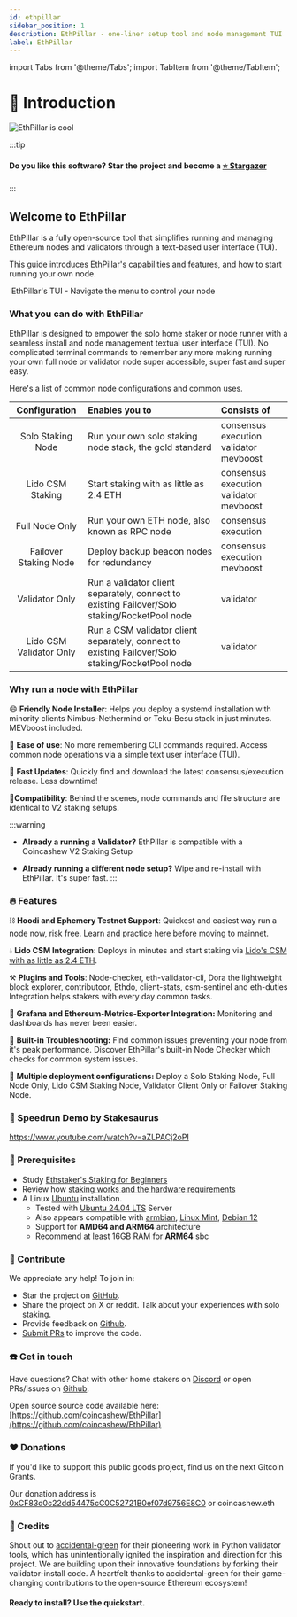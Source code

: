 ```yaml
---
id: ethpillar
sidebar_position: 1
description: EthPillar - one-liner setup tool and node management TUI
label: EthPillar
---
```


import Tabs from '@theme/Tabs';
import TabItem from '@theme/TabItem';

# 📙 Introduction

<img src="/img/EthPillar.final.png" alt="EthPillar is cool"/>

:::tip
#### Do you like this software? Star the project and become a [⭐ Stargazer](https://github.com/coincashew/ethpillar/stargazers)
:::

## Welcome to EthPillar

EthPillar is a fully open-source tool that simplifies running and managing Ethereum nodes and validators through a text-based user interface (TUI).

This guide introduces EthPillar's capabilities and features, and how to start running your own node.

<img src="/img/preview02.png" alt=""/>
EthPillar's TUI - Navigate the menu to control your node

### What you can do with EthPillar

EthPillar is designed to empower the solo home staker or node runner with a seamless install and node management textual user interface (TUI). No complicated terminal commands to remember any more making running your own full node or validator node super accessible, super fast and super easy.

Here's a list of common node configurations and common uses.

| Configuration            | Enables you to    | Consists of |
| :----------------:       | :------           | :------         | 
| Solo Staking Node        | Run your own solo staking node stack, the gold standard       | consensus execution validator mevboost  |
| Lido CSM Staking         | Start staking with as little as 2.4 ETH                       | consensus execution validator mevboost  |
| Full Node Only           | Run your own ETH node, also known as RPC node                 | consensus execution                     |
| Failover Staking Node    | Deploy backup beacon nodes for redundancy                     | consensus execution mevboost            |
| Validator Only           | Run a validator client separately, connect to existing Failover/Solo staking/RocketPool node          | validator |
| Lido CSM Validator Only  | Run a CSM validator client separately, connect to existing Failover/Solo staking/RocketPool node      | validator |

### Why run a node with EthPillar
:smile: **Friendly Node Installer**: Helps you deploy a systemd installation with minority clients Nimbus-Nethermind or Teku-Besu stack in just minutes. MEVboost included.

:floppy_disk: **Ease of use**: No more remembering CLI commands required. Access common node operations via a simple text user interface (TUI).

:owl: **Fast Updates**: Quickly find and download the latest consensus/execution release. Less downtime!

:tada:**Compatibility**: Behind the scenes, node commands and file structure are identical to V2 staking setups.

:::warning
- **Already a running a Validator?** EthPillar is compatible with a Coincashew V2 Staking Setup

- **Already running a different node setup?** Wipe and re-install with EthPillar. It's super fast.
:::

### :fire: Features

:chains: **Hoodi and Ephemery Testnet Support**: Quickest and easiest way run a node now, risk free. Learn and practice here before moving to mainnet.

:droplet: **Lido CSM Integration**: Deploys in minutes and start staking via [Lido's CSM with as little as 2.4 ETH](https://csm.testnet.fi/?ref=ethpillar).

⚒️ **Plugins and Tools**: Node-checker, eth-validator-cli, Dora the lightweight block explorer, contributoor, Ethdo, client-stats, csm-sentinel and eth-duties Integration helps stakers with every day common tasks.

:bacon: **Grafana and Ethereum-Metrics-Exporter Integration:** Monitoring and dashboards has never been easier.

🔎 **Built-in Troubleshooting:** Find common issues preventing your node from it's peak performance. Discover EthPillar's built-in Node Checker which checks for common system issues.

:tada: **Multiple deployment configurations:** Deploy a Solo Staking Node, Full Node Only, Lido CSM Staking Node, Validator Client Only or Failover Staking Node.

### :tada: Speedrun Demo by Stakesaurus
https://www.youtube.com/watch?v=aZLPACj2oPI

### :whale: Prerequisites

* Study [Ethstaker's Staking for Beginners](https://www.reddit.com/r/ethstaker/wiki/staking_for_beginners/)
* Review how [staking works and the hardware requirements](https://ethereum.org/en/developers/docs/nodes-and-clients/run-a-node/)
* A Linux [Ubuntu](https://ubuntu.com/download) installation.
  * Tested with [Ubuntu 24.04 LTS](https://ubuntu.com/download) Server
  * Also appears compatible with [armbian](https://www.armbian.com/download/), [Linux Mint](https://www.linuxmint.com/), [Debian 12](https://www.debian.org/distrib/netinst)
  * Support for **AMD64 and ARM64** architecture
  * Recommend at least 16GB RAM for **ARM64** sbc

### :star2: Contribute

We appreciate any help! To join in:

* Star the project on [GitHub](https://github.com/coincashew/EthPillar).
* Share the project on X or reddit. Talk about your experiences with solo staking.
* Provide feedback on [Github](https://github.com/coincashew/EthPillar/issues).
* [Submit PRs](https://github.com/coincashew/EthPillar/pulls) to improve the code.

### ☎️ Get in touch

Have questions? Chat with other home stakers on [Discord](https://discord.gg/dEpAVWgFNB) or open PRs/issues on [Github](https://github.com/coincashew/ethpillar).

Open source source code available here: [https://github.com/coincashew/EthPillar](https://github.com/coincashew/EthPillar)

### :heart: Donations

If you'd like to support this public goods project, find us on the next Gitcoin Grants.

Our donation address is [0xCF83d0c22dd54475cC0C52721B0ef07d9756E8C0](https://etherscan.io/address/0xCF83d0c22dd54475cC0C52721B0ef07d9756E8C0) or coincashew.eth

### :tada: Credits

Shout out to [accidental-green](https://github.com/accidental-green/validator-install) for their pioneering work in Python validator tools, which has unintentionally ignited the inspiration and direction for this project. We are building upon their innovative foundations by forking their validator-install code. A heartfelt thanks to accidental-green for their game-changing contributions to the open-source Ethereum ecosystem!

#### Ready to install? Use the quickstart.